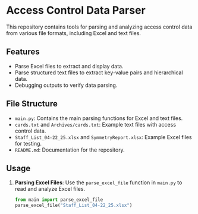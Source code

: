 # Access Control Data Parser

This repository contains tools for parsing and analyzing access control data from various file formats, including Excel and text files.

## Features

- Parse Excel files to extract and display data.
- Parse structured text files to extract key-value pairs and hierarchical data.
- Debugging outputs to verify data parsing.

## File Structure

- `main.py`: Contains the main parsing functions for Excel and text files.
- `cards.txt` and `Archives/cards.txt`: Example text files with access control data.
- `Staff_List_04-22_25.xlsx` and `SymmetryReport.xlsx`: Example Excel files for testing.
- `README.md`: Documentation for the repository.

## Usage

1. **Parsing Excel Files**:
   Use the `parse_excel_file` function in `main.py` to read and analyze Excel files.
   ```python
   from main import parse_excel_file
   parse_excel_file("Staff_List_04-22_25.xlsx")
   ```